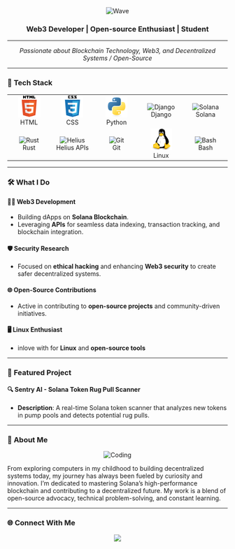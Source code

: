 <div align="center">
  <img src="https://user-images.githubusercontent.com/46750750/118325857-f917d400-b4ea-11eb-8506-93e5f5a3a126.gif" alt="Wave" width="30"/>  
  <h3>Web3 Developer | Open-source Enthusiast | Student</h3>
</div>

---

<div align="center">
  <p>
    <em>  
      Passionate about Blockchain Technology, Web3, and Decentralized Systems / Open-Source 
    </em>
  </p>
</div>

---

### 🔧 **Tech Stack**

<div align="center">
  <table>
    <tr>
      <td align="center" width="120"><img src="https://raw.githubusercontent.com/devicons/devicon/master/icons/html5/html5-original-wordmark.svg" alt="HTML" width="50"/><br>HTML</td>
      <td align="center" width="120"><img src="https://raw.githubusercontent.com/devicons/devicon/master/icons/css3/css3-original-wordmark.svg" alt="CSS" width="50"/><br>CSS</td>
      <td align="center" width="120"><img src="https://raw.githubusercontent.com/devicons/devicon/master/icons/python/python-original.svg" alt="Python" width="50"/><br>Python</td>
      <td align="center" width="120"><img src="https://cdn.worldvectorlogo.com/logos/django.svg" alt="Django" width="50"/><br>Django</td>
      <td align="center" width="120"><img src="https://cryptologos.cc/logos/solana-sol-logo.svg?v=025" alt="Solana" width="50"/><br>Solana</td>
    </tr>
    <tr>
      <td align="center" width="120"><img src="https://upload.wikimedia.org/wikipedia/commons/d/d5/Rust_programming_language_black_logo.svg" alt="Rust" width="50"/><br>Rust</td>
      <td align="center" width="120"><img src="https://app.ashbyhq.com/api/images/org-theme-logo/b083f53d-31a9-48fd-98f0-190f8c724c95/696c566d-1b82-4aa8-8acc-8cfdb68841f5.png" alt="Helius" width="50"/><br>Helius APIs</td>
      <td align="center" width="120"><img src="https://www.vectorlogo.zone/logos/git-scm/git-scm-icon.svg" alt="Git" width="50"/><br>Git</td>
      <td align="center" width="120"><img src="https://raw.githubusercontent.com/devicons/devicon/master/icons/linux/linux-original.svg" alt="Linux" width="50"/><br>Linux</td>
      <td align="center" width="120"><img src="https://www.vectorlogo.zone/logos/gnu_bash/gnu_bash-icon.svg" alt="Bash" width="50"/><br>Bash</td>
    </tr>
  </table>
</div>

---

### 🛠️ **What I Do**

#### 🧑‍💻 Web3 Development
- Building dApps on **Solana Blockchain**.
- Leveraging **APIs** for seamless data indexing, transaction tracking, and blockchain integration.

#### 🛡️ Security Research
- Focused on **ethical hacking** and enhancing **Web3 security** to create safer decentralized systems.

#### 🌐 Open-Source Contributions
- Active in contributing to **open-source projects** and community-driven initiatives.

#### 🖥️ Linux Enthusiast
- inlove with for **Linux** and **open-source tools** 




---

### 🌟 **Featured Project**

#### 🔍 **Sentry AI - Solana Token Rug Pull Scanner**
- **Description**: A real-time Solana token scanner that analyzes new tokens in pump pools and detects potential rug pulls.


---

### 📖 **About Me**

<div align="center">
  <img src="https://user-images.githubusercontent.com/46750750/118327398-bf9e9800-b4ed-11eb-81c6-e27a7f1f0cf0.gif" alt="Coding" width="300"/>
</div>

<p>
From exploring computers in my childhood to building decentralized systems today, my journey has always been fueled by curiosity and innovation.  
I’m dedicated to mastering Solana’s high-performance blockchain and contributing to a decentralized future.  
My work is a blend of open-source advocacy, technical problem-solving, and constant learning.
</p>

---

### 🌐 **Connect With Me**

<div align="center">
  <a href="https://www.linkedin.com/in/mahdibahlouli/" target="_blank">
    <img src="https://img.shields.io/badge/-LinkedIn-blue?style=for-the-badge&logo=linkedin&logoColor=white"/>
  </a>

</div>
